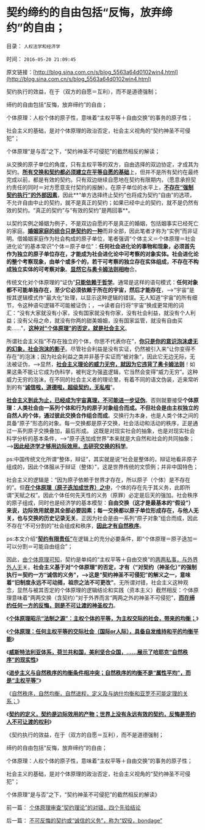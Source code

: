 # 契约缔约的自由包括“反悔，放弃缔约”的自由；

目录： `人权法学和经济学` 

时间： `2016-05-20 21:09:45` 

原文链接：[http://blog.sina.com.cn/s/blog_5563a64d0102win4.html](http://blog.sina.com.cn/s/blog_5563a64d0102win4.html)

契约执行的效益，在于（双方的自愿＝互利），而不是道德强制；

缔约的自由包括“反悔，放弃缔约”的自由；

个体原理：人权个体的原子性，意味着“主权平等＋自由交换”的事务的原子性；

社会主义的基础，是对个体原理的政治否定，社会主义视角的“契约神圣不可侵犯”；

个体原理“是与否”之下，“契约神圣不可侵犯”的截然相反的解读；

从交换的原子单位的角度，只有主权平等的双方，自由选择的双边协定，才成其为契约。[**所有交换和契约都必须建立在平等自愿的基础**](../../../2010/7/13/炒作唐骏“假文凭”的丑陋，没有契约就无所谓诚信.md)上，但并不是所有契约在最终完成以前，都是有效的契约。只有双边继续自愿地在契约有限期内，（愿意承担契约责任的同时＝对方愿意支付契约的报酬）。在原子单位的水平上，[**不存在“强制契约执行”的外部因素**](../../../2010/1/29/为什么诚信守约是普适价值观的公平标准.md)，因此**“单方选择终止契约”也将成为契约“自由”的选项，不允许自由中止的契约，就不是真正的契约；如果已经中止的契约，就不是仍然有效的契约。“真正的契约”与“有效的契约”是两回事**。

以契约实例之婚姻为例子，不是双边自愿的不是真正的婚姻，包括姻事实已经死亡的家庭。[**婚姻家庭的组合只是契约的一种**](../../../2012/11/25/家庭是研究社会合作的原子单位；.md)而非全部，因此笔者才称为“实例”而非证明。借婚姻家庭作为社会构成的原子单位，笔者强调“个体主义＝个体原理＝社会进化论”的基本常识“个体＝原子单位”：**任何社会进化论的事物和现象，必须首先作为独立的原子单位存在，才能成为社会进化论中可考察的对象实体。社会进化论的整个考察现象，由单个或多个的，若干可考察的独立存在实体组成，不存在不构成独立实体的可考察对象**。[**显然它与奥卡姆法则相吻**](../../../2010/1/5/存实除虚的奥卡姆剃刀法则.md)合。

传统文化对个体原理的“证伪”[**只能依赖于哲学**](../../../2010/2/12/哲学是“岂有此理”的学问.md)。通常是这样的语句模式：**任何对象都不可能单独存在，至少它必须依赖于所在的宇宙，然后才能存在**，——>“宇宙”是按其逻辑模式作“最大化”处理，以显示这种逻辑的错误。无人知道“宇宙”的所有细节，令这种语句逻辑不可能被证伪；，——>读者自行将“宇宙”换成更常用的词汇：“没有大家就没有小家，没有国家就没有你家，没有社会利益，就没有个人利益；没有父母之命，就没有你两的甜美婚姻，没有国家监管，就没有自由买卖……”，[**这种对“个体原理”的否定，就是社会主义**](../../../2015/1/21/社会进化论，反思基督教和马克思主义的反人类信仰；.md)。

所谓社会主义指“不存在独立的个体，你思不代表你在”，[**你只是你的意识泡沫虚无的幻象，社会泡沫的影子**](../../../2009/6/26/无私信仰者人格安附？.md)。尽管社会利益是没有实证，仍然被引入来“让你变得不存在”的泡沫；因为社会利益之类并非基于实证而“被对象”，因此它无边无际，无法被证伪，——>显然，[**社会主义理论的威力无穷，就因为它违背了奥卡姆法则**](../../../2015/5/24/科学最大的敌人是信仰，其次是中庸.md)！如果这条不能让它成为伪科学，被判定为强盗逻辑，它当然会变得“威力无穷”。这种威力无穷的泡沫，在不同的社会主义者的理论里，有着不同的语文伪装，近来常听到的有“[**诚信啦，道德啦，超级契约，无私啦**](../../../2011/6/1/稳定的社会和稳定的改革.md)”。

[**社会主义到此为止，已经成为宇宙真理，不可能进一步证伪**](../../../2013/6/23/宇宙真理的汉语误会，自寻短见的理论自信.md)。否则就要接受**个体原理：人类社会由一系列个体和行为的原子对象组合而成。不但社会是由主权独立的自然人的个体，通过彼此交换合作组合而成**。交换行为本身，也是人类个体之间的具备“原子”形态的对象。每一交换都是原子交换，社会活动和活动的秩序，正是通过一系列原子交换叠加，最后形成。
这既是对现实社会的抽象，也是对现实社会科学分析的基本条件，——>“原子迭加成世界”本来就是大自然和社会的共同抽象；——>[**因此经济学才够用边际效用，去研究交换的科学**](../../../2009/2/6/人权经济学.md)。

ps:中国传统文化所谓“整体，辩证”，其实就是说“社会是整体的，辩证地看非原子组成的，因此个体服从于辩证（整体）”，这是世界传统的文惯例；并非中国特色；

社会主义的逻辑是：“因为原子依赖于世界才存在，所以原子（个体）是不存在的”。但[**在个体原理（原子迭加成世界）之中**](../../../2010/10/9/个人主义就是实证科学的心证原则.md)，个体的存在先于其义务，此即所谓“天赋之权”。因此个体任何先天性的义务（原罪）必定是后天的强加。社会秩序的原子组成，同时也是经济学的基本模型：**自由交换（这才是最基本的“假设”）来说，边际效用就是其全部必要因素；每一交换都以原子单位形成存在，与他人无关，也与交换的历史记录无关**。正因为社会是由一系列“原子对象”组合而成，因此不存在“不可分割的”社会组成和秩序，[**因此才有自然秩序**](../../../2015/9/26/自然秩序的定义和自然转型，谷物法和传统意义上的不公平.md)。

ps:本文介绍“[**契约有限责任”**](../../../2010/10/26/国以民为本，民以国为家；反悔“国际法”.md)在逻辑上的充分必要条件，即“个体原理＝原子迭加＝可以分割＝可能自由组合”；

因此，[由个体原理可知](../../../2016/5/14/个体原理昭示“法制之源”：主权个体的平等.md)，契约是单纯的“主权平等＋自由交换”的[两两私事，与外界外人无](../../../2009/2/5/市场经济的自由交换原则不容争辩.md)关。**社会主义基于对“个体原理”的否定，才有（“对契约（神圣化）”的强制执行＝契约一方“诚信的义务”，——>这是“契约神圣不可侵犯”的解义之一，意味着“旧制度永远不可动摇，祖宗之法不可更改”**。无所谓对错，社会主义这种观念，显然与被其否定的个体原理的逻辑结论和实践（资本主义）截然相反：个体原理意味着“两两交换（含契约）”对于外界而言“两两之外的神圣不可侵犯”，[**而在缔约任何一方的反悔，则是不可让渡的神圣权力**](../../../2016/5/19/不可反悔的契约或“诚信的义务”，称为“奴役，bondage”.md)。

《[**个体原理昭示“法制之源”：主权个体的平等，为主权交际的社会，带来的均衡；**](../../../2016/5/14/个体原理昭示“法制之源”：主权个体的平等.md)》

《[**个体原理：任何主权平等的交际社会（国际or人际），具备自发维持和平的均衡平能**](../../../2016/5/15/个体原理：威斯特法利亚条约体系的柔韧性；.md)》

《[**威斯特法利亚体系，荷兰共和国，美利坚合众国，……展示了哈耶克“自然秩序”的现实性**](../../../2016/5/16/威斯特法利亚实例展示了哈耶克预言的“自然秩序”；.md)》

《[**进步主义与自然秩序的均衡条件相冲突；自然秩序的均衡不是“属性平均”，而是“主权平等”**](../../../2016/5/15/个体原理：威斯特法利亚条约体系的柔韧性；.md)》

《[自然秩序，自然均衡，自然进程，定义及与纳什均衡和亚罗不可能定理的关系；](../../../2016/5/18/自然秩序，自然均衡，自然进程.md)》

《[**契约的定义，契约是边际效用的产物；世界上没有永远有效的契约，反悔是签约人不可让渡的权利**](../../../2016/5/19/不可反悔的契约或“诚信的义务”，称为“奴役，bondage”.md)》

《契约执行的效益，在于（双方的自愿＝互利），而不是道德强制；

缔约的自由包括“反悔，放弃缔约”的自由；

个体原理：人权个体的原子性，意味着“主权平等＋自由交换”的事务的原子性；

社会主义的基础，是对个体原理的政治否定，社会主义视角的“契约神圣不可侵犯”；

个体原理“是与否”之下，“契约神圣不可侵犯”的截然相反的解读》

前一篇： [个体原理审查“契约理论”的对错，四个先验结论](../../../2016/5/21/个体原理审查“契约理论”的对错，四个先验结论.md)

后一篇： [不可反悔的契约或“诚信的义务”，称为“奴役，bondage”](../../../2016/5/19/不可反悔的契约或“诚信的义务”，称为“奴役，bondage”.md)

